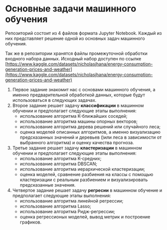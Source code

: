 # Основные задачи машинного обучения

Репозиторий состоит из 4 файлов формата Jupyter Notebook. Каждый из них представляет решение одной из основных задач машинного обучения.

Так же в репозитории хранятся файлы промежуточной обработки входного набора данных. Исходный набор доступен по ссылке [https://www.kaggle.com/datasets/nicholasjhana/energy-consumption-generation-prices-and-weather](https://www.kaggle.com/datasets/nicholasjhana/energy-consumption-generation-prices-and-weather)

1. Первое задание знакомит нас с основами машинного обучения, а именно предварительной обработкой данных, которые будут использоваться в следующих задачах.
2. Второе задание решает задачу **классификации** в машинном обучении и предполагает следующие этапы выполнения:
   * использование алгоритма K-ближайших соседей;
   * использование алгоритма машины опорных векторов;
   * использование алгоритма дерева решений или случайного леса;
   * оценка моделей описанных алгоритмов, а именно визуализацию предсказанных значений и деревьев ()или леса в зависимости от выбранного алгоритма) и оценку качества прогноза.
3. Третье задание решает задачу **кластеризации** в машинном обучении и предполагает следующие этапы выполнения:
   * использование алгоритма K-средних;
   * использование алгоритма DBSCAN;
   * использование алгоритма иерархической кластеризации;
   * оценка моделей, сравнение разбиения на классы с помощью кластеризации с реальным разбиением и визуализировать предсказанные значения.
4. Четвертое задание решает задачу **регресии** в машинном обучение и предполагает следующие этапы выполнения:
   * использование алгоритма линейной регрессии;
   * использование алгоритма Lasso;
   * использование алгоритма Ридж-регрессии;
   * оценка регрессионых моделей, вывод метрик и построение графиков.
